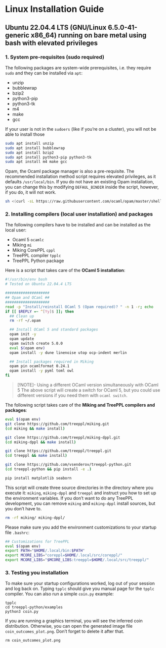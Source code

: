 # Linux Installation Guide

## Ubuntu 22.04.4 LTS (GNU/Linux 6.5.0-41-generic x86_64) running on bare metal using bash with elevated privileges

### 1. System pre-requisites (sudo required)

The following packages are system-wide prerequisites, i.e. they require `sudo` and they can be installed via `apt`:

- unzip
- bubblewrap
- bzip2
- python3-pip
- python3-tk
- m4
- make
- gcc

If your user is not in the `sudoers` (like if you’re on a cluster), you will not be able to install those

```bash
sudo apt install unzip
sudo apt install bubblewrap
sudo apt install bzip2
sudo apt install python3-pip python3-tk
sudo apt install m4 make gcc
```
Opam, the Ocaml package manager is also a pre-requisite.  The recommended installation method script requires elevated privileges, as it defaults `/usr/local/bin`.  If you do not have an existing Opam installation, you can change this by modifying `DEFAUL_BINDIR` inside the script, however, if you do, it will not work.

```bash
sh <(curl -sL https://raw.githubusercontent.com/ocaml/opam/master/shell/install.sh)
```
### 2. Installing  compilers (local user installation) and packages

The following compilers have to be installed and can be installed as the local user:

- Ocaml 5 `ocamlc`
- Miking `mi`
- Miking CorePPL `cppl`
- TreePPL compiler `tpplc`
- TreePPL Python package

Here is a script that takes care of the **OCaml 5 installation**:

```bash
#!/usr/bin/env bash
# Tested on Ubuntu 22.04.4 LTS

####################
## Opam and OCaml ##
####################
read -p "Install/reinstall OCaml 5 (Opam required)? " -n 1 -r; echo
if [[ $REPLY =~ ^[Yy]$ ]]; then
  ## Clean up
  rm -rf ~/.opam

  ## Install OCaml 5 and standard packages
  opam init -y
  opam update
  opam switch create 5.0.0
  eval $(opam env)
  opam install -y dune linenoise utop ocp-indent merlin

  ## Install packages required in Miking
  opam pin ocamlformat 0.24.1
  opam install -y pyml toml owl
fi
```

> [!NOTE]- Using a different OCaml version simultaneously with OCaml 5
> The above script will create a switch for OCaml 5, but you could use different versions if you need them with `ocaml switch`.
> 

The following script takes care of the **Miking and TreePPL compilers and packages**:

```bash
eval $(opam env)
git clone https://github.com/treeppl/miking.git
(cd miking && make install)

git clone https://github.com/treeppl/miking-dppl.git
(cd miking-dppl && make install)

git clone https://github.com/treeppl/treeppl.git
(cd treeppl && make install)

git clone https://github.com/vsenderov/treeppl-python.git
(cd treeppl-python && pip install -e .)

pip install matplotlib seaborn
```

This script will create three source directories in the directory where you execute it: `miking`, `miking-dppl` and `treeppl` and instruct you how to set up the environment variables.  If you don’t want to do any TreePPL development, you can remove `miking` and `miking-dppl` install sources, but you don’t have to.

```bash
rm -rf miking/ miking-dppl/
```

Please make sure you add the environment customizations to your startup file `.bashrc`:

```bash
## Customizations for TreePPL
eval $(opam env)
export PATH="$HOME/.local/bin:$PATH"
export MCORE_LIBS="coreppl=$HOME/.local/src/coreppl/"
export MCORE_LIBS="$MCORE_LIBS:treeppl=$HOME/.local/src/treeppl/"
```
### 3. Testing you installation

To make sure your startup configurations worked, log out of your session and log back on.  Typing `tpplc` should give you manual page for the `tpplc` compiler.  You can also run a simple `coin.py` example:

```
tpplc
cd treeppl-python/examples
python3 coin.py
```

If you are running a graphics terminal, you will see the inferred coin distribution.  Otherwise, you can open the generated image file `coin_outcomes_plot.png`.  Don’t forget to delete it after that.

```
rm coin_outcomes_plot.png
```
